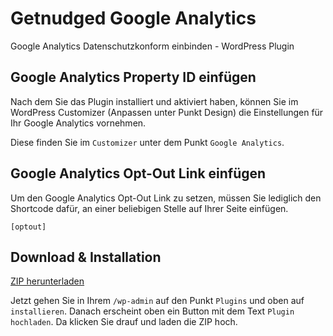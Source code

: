 # Getnudged Google Analytics
Google Analytics Datenschutzkonform einbinden - WordPress Plugin

## Google Analytics Property ID einfügen

Nach dem Sie das Plugin installiert und aktiviert haben, können Sie im WordPress Customizer (Anpassen unter Punkt Design) die Einstellungen für Ihr Google Analytics vornehmen.

Diese finden Sie im `Customizer` unter dem Punkt `Google Analytics`.

## Google Analytics Opt-Out Link einfügen

Um den Google Analytics Opt-Out Link zu setzen, müssen Sie lediglich den Shortcode dafür, an einer beliebigen Stelle auf Ihrer Seite einfügen.

```
[optout]
```
## Download & Installation

[ZIP herunterladen](https://github.com/Getnudged/getnudged-google-analytics/archive/master.zip)

Jetzt gehen Sie in Ihrem `/wp-admin` auf den Punkt `Plugins` und oben auf `installieren`. Danach erscheint oben ein Button mit dem Text `Plugin hochladen`. Da klicken Sie drauf und laden die ZIP hoch.

